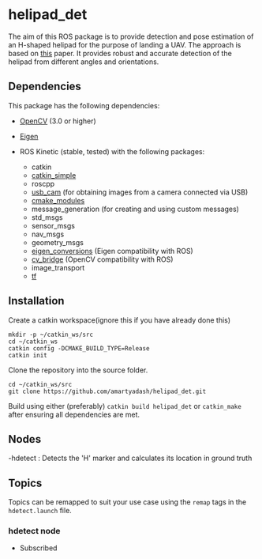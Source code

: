# helipad_det
The aim of this ROS package is to provide detection and pose estimation of an H-shaped helipad for the purpose of landing a UAV. The approach is based on [this](https://link.springer.com/article/10.1007/s10846-018-0933-2) paper. It provides robust and accurate detection of the helipad from different angles and orientations.
## Dependencies
This package has the following dependencies:
- [OpenCV](https://opencv.org/) (3.0 or higher)
- [Eigen](http://eigen.tuxfamily.org/index.php?title=Main_Page)
- ROS Kinetic (stable, tested) with the following packages:

  - catkin
  - [catkin_simple](https://github.com/catkin/catkin_simple)
  - roscpp
  - [usb_cam](https://github.com/ros-drivers/usb_cam.git) (for obtaining images from a camera connected via USB)
  - [cmake_modules](https://github.com/ros/cmake_modules)
  - message_generation (for creating and using custom messages)
  - std_msgs
  - sensor_msgs
  - nav_msgs
  - geometry_msgs
  - [eigen_conversions](https://github.com/ros/geometry) (Eigen compatibility with ROS)
  - [cv_bridge](https://github.com/ros-perception/vision_opencv) (OpenCV compatibility with ROS)
  - image_transport
  - [tf](https://github.com/ros/geometry)
## Installation
Create a catkin workspace(ignore this if you have already done this)
```shell
mkdir -p ~/catkin_ws/src
cd ~/catkin_ws
catkin config -DCMAKE_BUILD_TYPE=Release
catkin init
```

Clone the repository into the source folder.
```shell
cd ~/catkin_ws/src
git clone https://github.com/amartyadash/helipad_det.git
```
Build using either (preferably) `catkin build helipad_det` or `catkin_make` after ensuring all dependencies are met.  
## Nodes
-hdetect : Detects the 'H' marker and calculates its location in ground truth
## Topics
Topics can be remapped to suit your use case using the `remap` tags in the `hdetect.launch` file.
### hdetect node
+ Subscribed
    
